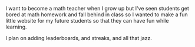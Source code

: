 I want to become a math teacher when I grow up but I've seen students get bored at math homework and fall behind in class so I wanted to make a fun little website for my future students so that they can have fun while learning.

I plan on adding leaderboards, and streaks, and all that jazz.